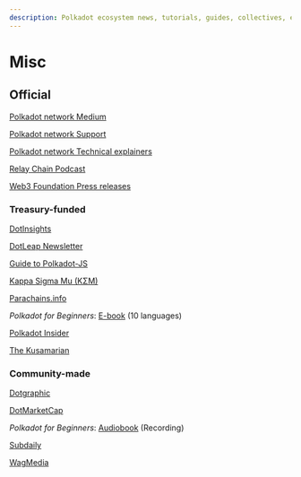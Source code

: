 ```yaml
---
description: Polkadot ecosystem news, tutorials, guides, collectives, etc.
---
```


# Misc

## Official

[Polkadot network Medium](https://medium.com/polkadot-network)

[Polkadot network Support](https://support.polkadot.network/)

[Polkadot network Technical explainers](https://www.youtube.com/watch?v=3L7Vu2SX0PE\&list=PLOyWqupZ-WGuAuS00rK-pebTMAOxW41W8)

[Relay Chain Podcast](https://relaychain.fm/)

[Web3 Foundation Press releases](https://web3.foundation/press/)



### Treasury-funded

[DotInsights](https://dotinsights.subwallet.app/)

[DotLeap Newsletter](https://newsletter.dotleap.com/)

[Guide to Polkadot-JS](https://anaelleltd.github.io/polkadotjs-guide/)

[Kappa Sigma Mu (KΣM)](https://ksmsociety.io/)

[Parachains.info](https://parachains.info/)

_Polkadot for Beginners_: [E-book](https://linktr.ee/polkadotbook) (10 languages)

[Polkadot Insider](https://twitter.com/PolkadotInsider)

[The Kusamarian](https://www.youtube.com/@TheKusamarian/playlists)



### Community-made

[Dotgraphic](https://twitter.com/dotgraphic1)

[DotMarketCap](https://www.dotmarketcap.com/)

_Polkadot for Beginners_: [Audiobook](https://open.spotify.com/episode/2UtscT6JVbYUBNvNyhEcGo) (Recording)

[Subdaily](https://subdaily.io/)

[WagMedia](https://twitter.com/thatMediaWag)


